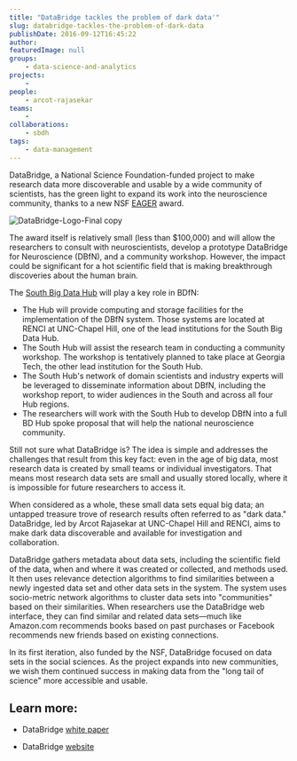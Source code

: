 ```yaml
---
title: "DataBridge tackles the problem of dark data'"
slug: databridge-tackles-the-problem-of-dark-data
publishDate: 2016-09-12T16:45:22
author: 
featuredImage: null
groups:
    - data-science-and-analytics
projects:
    - 
people:
    - arcot-rajasekar
teams: 
    - 
collaborations:
    - sbdh
tags:
    - data-management
---
```


DataBridge, a National Science Foundation-funded project to make research data more discoverable and usable by a wide community of scientists, has the green light to expand its work into the neuroscience community, thanks to a new NSF [EAGER](https://www.nsf.gov/awardsearch/showAward?AWD_ID=1649397&HistoricalAwards=false) award.

![DataBridge-Logo-Final copy](https://renci.org/wp-content/uploads/2016/09/DataBridge-Logo-Final-copy.jpg)

The award itself is relatively small (less than $100,000) and will allow the researchers to consult with neuroscientists, develop a prototype DataBridge for Neuroscience (DBfN), and a community workshop. However, the impact could be significant for a hot scientific field that is making breakthrough discoveries about the human brain.

The [South Big Data Hub](https://southbdhub.wordpress.com/) will play a key role in BDfN:

*   The Hub will provide computing and storage facilities for the implementation of the DBfN system. Those systems are located at RENCI at UNC-Chapel Hill, one of the lead institutions for the South Big Data Hub.
*   The South Hub will assist the research team in conducting a community workshop. The workshop is tentatively planned to take place at Georgia Tech, the other lead institution for the South Hub.
*   The South Hub's network of domain scientists and industry experts will be leveraged to disseminate information about DBfN, including the workshop report, to wider audiences in the South and across all four Hub regions.
*   The researchers will work with the South Hub to develop DBfN into a full BD Hub spoke proposal that will help the national neuroscience community.

Still not sure what DataBridge is? The idea is simple and addresses the challenges that result from this key fact: even in the age of big data, most research data is created by small teams or individual investigators. That means most research data sets are small and usually stored locally, where it is impossible for future researchers to access it.

When considered as a whole, these small data sets equal big data; an untapped treasure trove of research results often referred to as "dark data." DataBridge, led by Arcot Rajasekar at UNC-Chapel Hill and RENCI, aims to make dark data discoverable and available for investigation and collaboration.

DataBridge gathers metadata about data sets, including the scientific field of the data, when and where it was created or collected, and methods used. It then uses relevance detection algorithms to find similarities between a newly ingested data set and other data sets in the system. The system uses socio-metric network algorithms to cluster data sets into "communities" based on their similarities. When researchers use the DataBridge web interface, they can find similar and related data sets—much like Amazon.com recommends books based on past purchases or Facebook recommends new friends based on existing connections.

In its first iteration, also funded by the NSF, DataBridge focused on data sets in the social sciences. As the project expands into new communities, we wish them continued success in making data from the "long tail of science" more accessible and usable.

## Learn more:

- DataBridge [white paper](https://renci.org/wp-content/uploads/2015/07/RCI-RENCI-White-Paper-No5.FINAL_.pdf)

- DataBridge [website](http://databridge.web.unc.edu/)

<!-- _-Karen Green_ -->

<!-- AddThis Advanced Settings generic via filter on the_content --><!-- AddThis Share Buttons generic via filter on the_content -->
